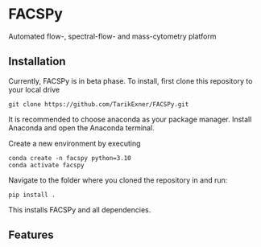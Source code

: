 # FACSPy
Automated flow-, spectral-flow- and mass-cytometry platform 

## Installation
Currently, FACSPy is in beta phase.
To install, first clone this repository to your local drive

```shell
git clone https://github.com/TarikExner/FACSPy.git
```

It is recommended to choose anaconda as your package manager. Install Anaconda and open the Anaconda terminal.

Create a new environment by executing
```shell
conda create -n facspy python=3.10
conda activate facspy
```

Navigate to the folder where you cloned the repository in and run:
```shell
pip install .
```

This installs FACSPy and all dependencies.


## Features
